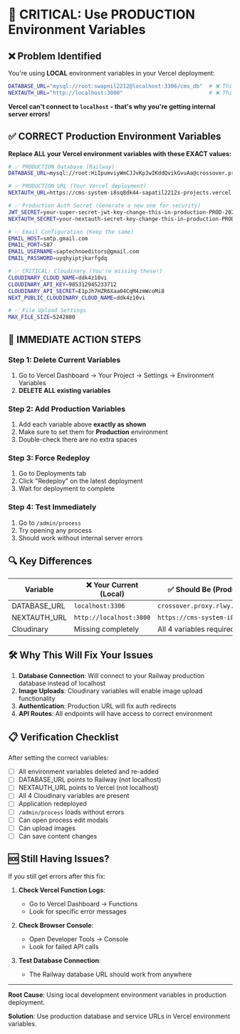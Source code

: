 # 🚨 CRITICAL: Use PRODUCTION Environment Variables

## ❌ Problem Identified

You're using **LOCAL** environment variables in your Vercel deployment:

```bash
DATABASE_URL="mysql://root:swapnil2212@localhost:3306/cms_db"  # ❌ This is LOCAL
NEXTAUTH_URL="http://localhost:3000"                           # ❌ This is LOCAL
```

**Vercel can't connect to `localhost` - that's why you're getting internal server errors!**

## ✅ CORRECT Production Environment Variables

**Replace ALL your Vercel environment variables with these EXACT values:**

```bash
# ✅ PRODUCTION Database (Railway)
DATABASE_URL=mysql://root:HiIpumviyWmCJJvKpJwIKddQvikGvuAa@crossover.proxy.rlwy.net:26043/railway

# ✅ PRODUCTION URL (Your Vercel deployment)
NEXTAUTH_URL=https://cms-system-i8sq8dk44-sapatil2212s-projects.vercel.app

# ✅ Production Auth Secret (Generate a new one for security)
JWT_SECRET=your-super-secret-jwt-key-change-this-in-production-PROD-2024
NEXTAUTH_SECRET=your-nextauth-secret-key-change-this-in-production-PROD-2024

# ✅ Email Configuration (Keep the same)
EMAIL_HOST=smtp.gmail.com
EMAIL_PORT=587
EMAIL_USERNAME=saptechnoeditors@gmail.com
EMAIL_PASSWORD=uyqhyiptjkarfgdq

# ✅ CRITICAL: Cloudinary (You're missing these!)
CLOUDINARY_CLOUD_NAME=ddk4z10vi
CLOUDINARY_API_KEY=985312945233712
CLOUDINARY_API_SECRET=E1pJh7HZR6Xaa04CqM4zmWcoMi8
NEXT_PUBLIC_CLOUDINARY_CLOUD_NAME=ddk4z10vi

# ✅ File Upload Settings
MAX_FILE_SIZE=5242880
```

## 🚀 IMMEDIATE ACTION STEPS

### Step 1: Delete Current Variables
1. Go to Vercel Dashboard → Your Project → Settings → Environment Variables
2. **DELETE ALL existing variables**

### Step 2: Add Production Variables
1. Add each variable above **exactly as shown**
2. Make sure to set them for **Production** environment
3. Double-check there are no extra spaces

### Step 3: Force Redeploy
1. Go to Deployments tab
2. Click "Redeploy" on the latest deployment
3. Wait for deployment to complete

### Step 4: Test Immediately
1. Go to `/admin/process`
2. Try opening any process
3. Should work without internal server errors

## 🔍 Key Differences

| Variable | ❌ Your Current (Local) | ✅ Should Be (Production) |
|----------|------------------------|---------------------------|
| DATABASE_URL | `localhost:3306` | `crossover.proxy.rlwy.net:26043` |
| NEXTAUTH_URL | `http://localhost:3000` | `https://cms-system-i8sq...` |
| Cloudinary | Missing completely | All 4 variables required |

## 🛠️ Why This Will Fix Your Issues

1. **Database Connection**: Will connect to your Railway production database instead of localhost
2. **Image Uploads**: Cloudinary variables will enable image upload functionality
3. **Authentication**: Production URL will fix auth redirects
4. **API Routes**: All endpoints will have access to correct environment

## 📋 Verification Checklist

After setting the correct variables:

- [ ] All environment variables deleted and re-added
- [ ] DATABASE_URL points to Railway (not localhost)
- [ ] NEXTAUTH_URL points to Vercel (not localhost) 
- [ ] All 4 Cloudinary variables are present
- [ ] Application redeployed
- [ ] `/admin/process` loads without errors
- [ ] Can open process edit modals
- [ ] Can upload images
- [ ] Can save content changes

## 🆘 Still Having Issues?

If you still get errors after this fix:

1. **Check Vercel Function Logs**:
   - Go to Vercel Dashboard → Functions
   - Look for specific error messages

2. **Check Browser Console**:
   - Open Developer Tools → Console
   - Look for failed API calls

3. **Test Database Connection**:
   - The Railway database URL should work from anywhere

---

**Root Cause**: Using local development environment variables in production deployment.

**Solution**: Use production database and service URLs in Vercel environment variables.